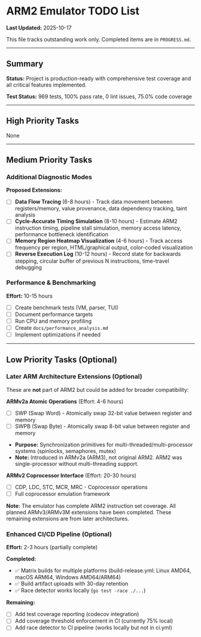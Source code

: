 # ARM2 Emulator TODO List

**Last Updated:** 2025-10-17

This file tracks outstanding work only. Completed items are in `PROGRESS.md`.

---

## Summary

**Status:** Project is production-ready with comprehensive test coverage and all critical features implemented.

**Test Status:** 969 tests, 100% pass rate, 0 lint issues, 75.0% code coverage

---

## High Priority Tasks

None

---

## Medium Priority Tasks

### Additional Diagnostic Modes

**Proposed Extensions:**
- [ ] **Data Flow Tracing** (6-8 hours) - Track data movement between registers/memory, value provenance, data dependency tracking, taint analysis
- [ ] **Cycle-Accurate Timing Simulation** (8-10 hours) - Estimate ARM2 instruction timing, pipeline stall simulation, memory access latency, performance bottleneck identification
- [ ] **Memory Region Heatmap Visualization** (4-6 hours) - Track access frequency per region, HTML/graphical output, color-coded visualization
- [ ] **Reverse Execution Log** (10-12 hours) - Record state for backwards stepping, circular buffer of previous N instructions, time-travel debugging

### Performance & Benchmarking
**Effort:** 10-15 hours

- [ ] Create benchmark tests (VM, parser, TUI)
- [ ] Document performance targets
- [ ] Run CPU and memory profiling
- [ ] Create `docs/performance_analysis.md`
- [ ] Implement optimizations if needed

---

## Low Priority Tasks (Optional)

### Later ARM Architecture Extensions (Optional)

These are **not** part of ARM2 but could be added for broader compatibility:

**ARMv2a Atomic Operations** (Effort: 4-6 hours)
- [ ] SWP (Swap Word) - Atomically swap 32-bit value between register and memory
- [ ] SWPB (Swap Byte) - Atomically swap 8-bit value between register and memory
- **Purpose:** Synchronization primitives for multi-threaded/multi-processor systems (spinlocks, semaphores, mutex)
- **Note:** Introduced in ARMv2a (ARM3), not original ARM2. ARM2 was single-processor without multi-threading support.

**ARMv2 Coprocessor Interface** (Effort: 20-30 hours)
- [ ] CDP, LDC, STC, MCR, MRC - Coprocessor operations
- [ ] Full coprocessor emulation framework

**Note:** The emulator has complete ARM2 instruction set coverage. All planned ARMv3/ARMv3M extensions have been completed. These remaining extensions are from later architectures.

### Enhanced CI/CD Pipeline (Optional)
**Effort:** 2-3 hours (partially complete)

**Completed:**
- ✅ Matrix builds for multiple platforms (build-release.yml: Linux AMD64, macOS ARM64, Windows AMD64/ARM64)
- ✅ Build artifact uploads with 30-day retention
- ✅ Race detector works locally (`go test -race ./...`)

**Remaining:**
- [ ] Add test coverage reporting (codecov integration)
- [ ] Add coverage threshold enforcement in CI (currently 75% local)
- [ ] Add race detector to CI pipeline (works locally but not in ci.yml)
